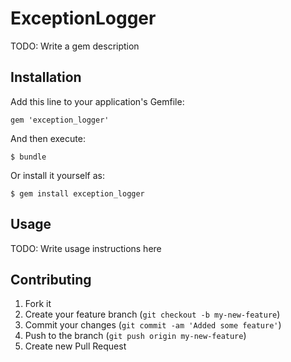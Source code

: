 # ExceptionLogger

TODO: Write a gem description

## Installation

Add this line to your application's Gemfile:

    gem 'exception_logger'

And then execute:

    $ bundle

Or install it yourself as:

    $ gem install exception_logger

## Usage

TODO: Write usage instructions here

## Contributing

1. Fork it
2. Create your feature branch (`git checkout -b my-new-feature`)
3. Commit your changes (`git commit -am 'Added some feature'`)
4. Push to the branch (`git push origin my-new-feature`)
5. Create new Pull Request
